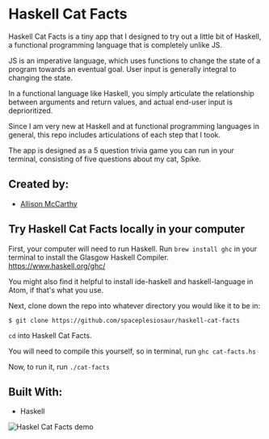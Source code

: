 # Haskell Cat Facts

Haskell Cat Facts is a tiny app that I designed to try out a little bit of Haskell, a functional programming language that is completely unlike JS.  

JS is an imperative language, which uses functions to change the state of a program towards an eventual goal. User input is generally integral to changing the state.

In a functional language like Haskell, you simply articulate the relationship between arguments and return values, and actual end-user input is deprioritized.

Since I am very new at Haskell and at functional programming languages in general, this repo includes articulations of each step that I took.

The app is designed as a 5 question trivia game you can run in your terminal, consisting of five questions about my cat, Spike.

## Created by:

- [Allison McCarthy](https://github.com/spaceplesiosaur)


## Try Haskell Cat Facts locally in your computer

First, your computer will need to run Haskell.  Run `brew install ghc` in your terminal to install the Glasgow Haskell Compiler.  https://www.haskell.org/ghc/

You might also find it helpful to install ide-haskell and haskell-language in Atom, if that's what you use.

Next, clone down the repo into whatever directory you would like it to be in:

``$ git clone https://github.com/spaceplesiosaur/haskell-cat-facts``


`` cd `` into Haskell Cat Facts.

You will need to compile this yourself, so in terminal, run `ghc cat-facts.hs`

Now, to run it, run `./cat-facts`


## Built With:
- Haskell

![Haskel Cat Facts demo](https://media.giphy.com/media/ehgYkXsMh10tg5X53z/giphy.gif)
